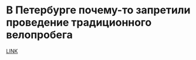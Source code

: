 # В Петербурге почему-то запретили проведение традиционного велопробега



[LINK](https://varlamov.ru/2338387.html)